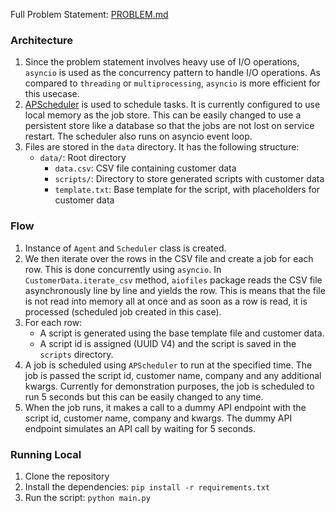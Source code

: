 Full Problem Statement: [PROBLEM.md](PROBLEM.md)

### Architecture
1. Since the problem statement involves heavy use of I/O operations, `asyncio` is used as the concurrency pattern to handle I/O operations. As compared to `threading` or `multiprocessing`, `asyncio` is more efficient for this usecase.
2. [APScheduler](https://github.com/agronholm/apscheduler) is used to schedule tasks. It is currently configured to use local memory as the job store. This can be easily changed to use a persistent store like a database so that the jobs are not lost on service restart. The scheduler also runs on asyncio event loop.
3. Files are stored in the `data` directory. It has the following structure:
    - `data/`: Root directory
        - `data.csv`: CSV file containing customer data
        - `scripts/`: Directory to store generated scripts with customer data
        - `template.txt`: Base template for the script, with placeholders for customer data

### Flow
1. Instance of `Agent` and `Scheduler` class is created.
2. We then iterate over the rows in the CSV file and create a job for each row. This is done concurrently using `asyncio`. In `CustomerData.iterate_csv` method, `aiofiles` package reads the CSV file asynchronously line by line and yields the row. This is means that the file is not read into memory all at once and as soon as a row is read, it is processed (scheduled job created in this case).
3. For each row: 
    - A script is generated using the base template file and customer data.
    - A script id is assigned (UUID V4) and the script is saved in the `scripts` directory.
4. A job is scheduled using `APScheduler` to run at the specified time. The job is passed the script id, customer name, company and any additional kwargs. Currently for demonstration purposes, the job is scheduled to run 5 seconds but this can be easily changed to any time.
5. When the job runs, it makes a call to a dummy API endpoint with the script id, customer name, company and kwargs. The dummy API endpoint simulates an API call by waiting for 5 seconds.

### Running Local
1. Clone the repository
2. Install the dependencies: `pip install -r requirements.txt`
3. Run the script: `python main.py`